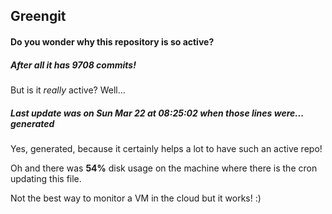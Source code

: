 ## Greengit

#### Do you wonder why this repository is so active?

##### After all it has 9708 commits!

But is it *really* active? Well...

##### Last update was on Sun Mar 22 at 08:25:02 when those lines were... generated

Yes, generated, because it certainly helps a lot to have such an active repo!

Oh and there was **54%** disk usage on the machine
where there is the cron updating this file.

Not the best way to monitor a VM in the cloud but it works! :)
